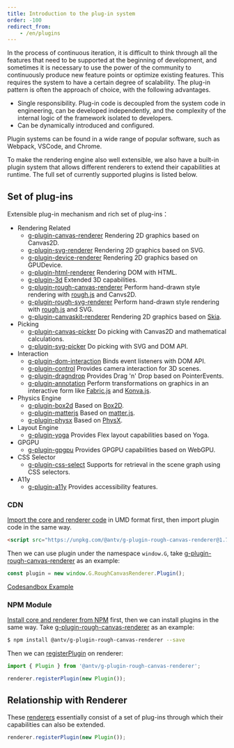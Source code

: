 ```yaml
---
title: Introduction to the plug-in system
order: -100
redirect_from:
    - /en/plugins
---
```


In the process of continuous iteration, it is difficult to think through all the features that need to be supported at the beginning of development, and sometimes it is necessary to use the power of the community to continuously produce new feature points or optimize existing features. This requires the system to have a certain degree of scalability. The plug-in pattern is often the approach of choice, with the following advantages.

-   Single responsibility. Plug-in code is decoupled from the system code in engineering, can be developed independently, and the complexity of the internal logic of the framework isolated to developers.
-   Can be dynamically introduced and configured.

Plugin systems can be found in a wide range of popular software, such as Webpack, VSCode, and Chrome.

To make the rendering engine also well extensible, we also have a built-in plugin system that allows different renderers to extend their capabilities at runtime. The full set of currently supported plugins is listed below.

## Set of plug-ins

Extensible plug-in mechanism and rich set of plug-ins：

-   Rendering Related
    -   [g-plugin-canvas-renderer](/en/plugins/canvas-renderer) Rendering 2D graphics based on Canvas2D.
    -   [g-plugin-svg-renderer](/en/plugins/svg-renderer) Rendering 2D graphics based on SVG.
    -   [g-plugin-device-renderer](/en/plugins/device-renderer) Rendering 2D graphics based on GPUDevice.
    -   [g-plugin-html-renderer](/en/plugins/html-renderer) Rendering DOM with HTML.
    -   [g-plugin-3d](/en/plugins/3d) Extended 3D capabilities.
    -   [g-plugin-rough-canvas-renderer](/en/plugins/rough-canvas-renderer) Perform hand-drawn style rendering with [rough.js](https://roughjs.com/) and Canvs2D.
    -   [g-plugin-rough-svg-renderer](/en/plugins/rough-svg-renderer) Perform hand-drawn style rendering with [rough.js](https://roughjs.com/) and SVG.
    -   [g-plugin-canvaskit-renderer](/en/plugins/canvaskit-renderer) Rendering 2D graphics based on [Skia](https://skia.org/docs/user/modules/quickstart).
-   Picking
    -   [g-plugin-canvas-picker](/en/plugins/canvas-picker) Do picking with Canvas2D and mathematical calculations.
    -   [g-plugin-svg-picker](/en/plugins/svg-picker) Do picking with SVG and DOM API.
-   Interaction
    -   [g-plugin-dom-interaction](/en/plugins/dom-interaction) Binds event listeners with DOM API.
    -   [g-plugin-control](/en/plugins/control) Provides camera interaction for 3D scenes.
    -   [g-plugin-dragndrop](/en/plugins/dragndrop) Provides Drag 'n' Drop based on PointerEvents.
    -   [g-plugin-annotation](/en/plugins/annotation) Perform transformations on graphics in an interactive form like [Fabric.js](http://fabricjs.com/) and [Konva.js](https://konvajs.org/).
-   Physics Engine
    -   [g-plugin-box2d](/en/plugins/box2d) Based on [Box2D](https://box2d.org/).
    -   [g-plugin-matterjs](/en/plugins/matterjs) Based on [matter.js](https://brm.io/matter-js/).
    -   [g-plugin-physx](/en/plugins/physx) Based on [PhysX](https://developer.nvidia.com/physx-sdk).
-   Layout Engine
    -   [g-plugin-yoga](/en/plugins/yoga) Provides Flex layout capabilities based on Yoga.
-   GPGPU
    -   [g-plugin-gpgpu](/en/plugins/gpgpu) Provides GPGPU capabilities based on WebGPU.
-   CSS Selector
    -   [g-plugin-css-select](/en/plugins/css-select) Supports for retrieval in the scene graph using CSS selectors.
-   A11y
    -   [g-plugin-a11y](/en/plugins/a11y) Provides accessibility features.

### CDN

[Import the core and renderer code](/en/guide/introduce#cdn) in UMD format first, then import plugin code in the same way.

```html
<script src="https://unpkg.com/@antv/g-plugin-rough-canvas-renderer@1.7.16/dist/index.umd.min.js"></script>
```

Then we can use plugin under the namespace `window.G`, take [g-plugin-rough-canvas-renderer](/en/plugins/rough-canvas-renderer) as an example:

```js
const plugin = new window.G.RoughCanvasRenderer.Plugin();
```

[Codesandbox Example](https://codesandbox.io/s/yi-umd-xing-shi-shi-yong-g-yi-ji-cha-jian-zsoln8?file=/index.js)

### NPM Module

[Install core and renderer from NPM](/en/guide/introduce#npm-module) first, then we can install plugins in the same way. Take [g-plugin-rough-canvas-renderer](/en/plugins/rough-canvas-renderer) as an example:

```bash
$ npm install @antv/g-plugin-rough-canvas-renderer --save
```

Then we can [registerPlugin](/en/api/renderer/renderer#registerplugin) on renderer:

```js
import { Plugin } from '@antv/g-plugin-rough-canvas-renderer';

renderer.registerPlugin(new Plugin());
```

## Relationship with Renderer

These [renderers](/en/api/renderer/renderer) essentially consist of a set of plug-ins through which their capabilities can also be extended.

```js
renderer.registerPlugin(new Plugin());
```
